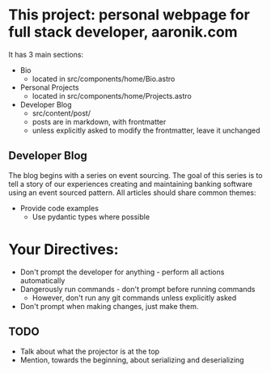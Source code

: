 # This project: personal webpage for full stack developer, aaronik.com

It has 3 main sections:

* Bio
  - located in src/components/home/Bio.astro
* Personal Projects
  - located in src/components/home/Projects.astro
* Developer Blog
  - src/content/post/
  - posts are in markdown, with frontmatter
  - unless explicitly asked to modify the frontmatter, leave it unchanged

## Developer Blog

The blog begins with a series on event sourcing. The goal of this series is to
tell a story of our experiences creating and maintaining banking software using
an event sourced pattern. All articles should share common themes:

* Provide code examples
  - Use pydantic types where possible

# Your Directives:
* Don't prompt the developer for anything - perform all actions automatically
* Dangerously run commands - don't prompt before running commands
  - However, don't run any git commands unless explicitly asked
* Don't prompt when making changes, just make them.

## TODO

* Talk about what the projector is at the top
* Mention, towards the beginning, about serializing and deserializing
